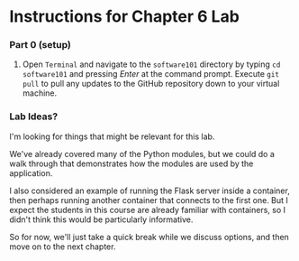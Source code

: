 # Instructions for Chapter 6 Lab

### Part 0 (setup)

1. Open `Terminal` and navigate to the `software101` directory by
typing `cd software101` and pressing _Enter_ at the command prompt.
Execute `git pull` to pull any updates to the GitHub repository
down to your virtual machine.

### Lab Ideas?

I'm looking for things that might be relevant for this lab.

We've already covered many of the Python modules, but we could do a walk
through that demonstrates how the modules are used by the application.

I also considered an example of running the Flask server inside a
container, then perhaps running another container that connects to the
first one.  But I expect the students in this course are already
familiar with containers, so I didn't think this would be particularly
informative.

So for now, we'll just take a quick break while we discuss options,
and then move on to the next chapter.
